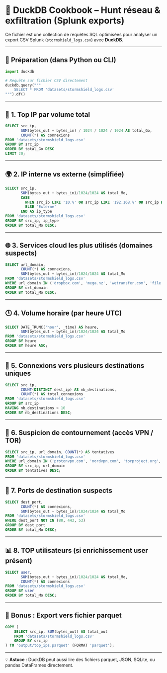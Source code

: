 
# 🧪 DuckDB Cookbook – Hunt réseau & exfiltration (Splunk exports)

Ce fichier est une collection de requêtes SQL optimisées pour analyser un export CSV Splunk (`stormshield_logs.csv`) avec **DuckDB**.

---

## 📁 Préparation (dans Python ou CLI)

```python
import duckdb

# Requête sur fichier CSV directement
duckdb.query("""
    SELECT * FROM 'datasets/stormshield_logs.csv'
""").df()
```

---

## 🔎 1. Top IP par volume total

```sql
SELECT src_ip,
       SUM(bytes_out + bytes_in) / 1024 / 1024 / 1024 AS total_Go,
       COUNT(*) AS connexions
FROM 'datasets/stormshield_logs.csv'
GROUP BY src_ip
ORDER BY total_Go DESC
LIMIT 20;
```

---

## 🌍 2. IP interne vs externe (simplifiée)

```sql
SELECT src_ip,
       SUM(bytes_out + bytes_in)/1024/1024 AS total_Mo,
       CASE
         WHEN src_ip LIKE '10.%' OR src_ip LIKE '192.168.%' OR src_ip BETWEEN '172.16.0.0' AND '172.31.255.255' THEN 'Interne'
         ELSE 'Externe'
       END AS ip_type
FROM 'datasets/stormshield_logs.csv'
GROUP BY src_ip, ip_type
ORDER BY total_Mo DESC;
```

---

## 🌐 3. Services cloud les plus utilisés (domaines suspects)

```sql
SELECT url_domain,
       COUNT(*) AS connexions,
       SUM(bytes_out + bytes_in)/1024/1024 AS total_Mo
FROM 'datasets/stormshield_logs.csv'
WHERE url_domain IN ('dropbox.com', 'mega.nz', 'wetransfer.com', 'file.io', 'gofile.io', 'anonfiles.com')
GROUP BY url_domain
ORDER BY total_Mo DESC;
```

---

## 🕒 4. Volume horaire (par heure UTC)

```sql
SELECT DATE_TRUNC('hour', _time) AS heure,
       SUM(bytes_out + bytes_in)/1024/1024 AS total_Mo
FROM 'datasets/stormshield_logs.csv'
GROUP BY heure
ORDER BY heure ASC;
```

---

## 🔁 5. Connexions vers plusieurs destinations uniques

```sql
SELECT src_ip,
       COUNT(DISTINCT dest_ip) AS nb_destinations,
       COUNT(*) AS total_connexions
FROM 'datasets/stormshield_logs.csv'
GROUP BY src_ip
HAVING nb_destinations > 10
ORDER BY nb_destinations DESC;
```

---

## 🧪 6. Suspicion de contournement (accès VPN / TOR)

```sql
SELECT src_ip, url_domain, COUNT(*) AS tentatives
FROM 'datasets/stormshield_logs.csv'
WHERE url_domain IN ('protonvpn.com', 'nordvpn.com', 'torproject.org', 'hide.me', 'vpnbook.com')
GROUP BY src_ip, url_domain
ORDER BY tentatives DESC;
```

---

## 🔐 7. Ports de destination suspects

```sql
SELECT dest_port,
       COUNT(*) AS connexions,
       SUM(bytes_out + bytes_in)/1024/1024 AS total_Mo
FROM 'datasets/stormshield_logs.csv'
WHERE dest_port NOT IN (80, 443, 53)
GROUP BY dest_port
ORDER BY total_Mo DESC;
```

---

## 📊 8. TOP utilisateurs (si enrichissement user présent)

```sql
SELECT user,
       SUM(bytes_out + bytes_in)/1024/1024 AS total_Mo,
       COUNT(*) AS connexions
FROM 'datasets/stormshield_logs.csv'
GROUP BY user
ORDER BY total_Mo DESC;
```

---

## 📎 Bonus : Export vers fichier parquet

```sql
COPY (
    SELECT src_ip, SUM(bytes_out) AS total_out
    FROM 'datasets/stormshield_logs.csv'
    GROUP BY src_ip
) TO 'output/top_ips.parquet' (FORMAT 'parquet');
```

---

💡 **Astuce** : DuckDB peut aussi lire des fichiers parquet, JSON, SQLite, ou pandas DataFrames directement.

